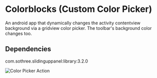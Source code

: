 # Colorblocks (Custom Color Picker)
An android app that dynamically changes the activity contentview background via a gridview color picker.
The toolbar's background color changes too.

## Dependencies
com.sothree.slidinguppanel:library:3.2.0

![Color Picker Action](tree/master/samples/sample.gif?raw=true "Title")
